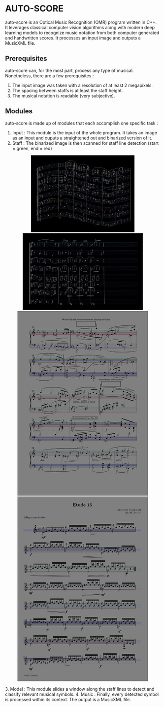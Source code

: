 # AUTO-SCORE
auto-score is an Optical Music Recognition (OMR) program written in C++. It leverages classical computer vision algorithms along with modern deep learning models to recognize music notation from both computer generated and handwritten scores. It processes an input image and outputs a MusicXML file.

## Prerequisites
auto-score can, for the most part, process any type of musical. Nonetheless, there are a few prerequisites :
1. The input image was taken with a resolution of at least 2 megapixels.
2. The spacing between staffs is at least the staff height.
3. The musical notation is readable (very subjective).

## Modules
auto-score is made up of modules that each accomplish one specific task : 

1. Input : This module is the input of the whole program. It takes an image as an input and ouputs a straightened out and binarized version of it.
2. Staff : The binarized image is then scanned for staff line detection (start = green, end = red)
<p align="center">
<img src="pictures/anotated_curved.png" alt="curved" height="250"/> 
<img src="pictures/anotated_straight.png" alt="curved" height="250"/>
<img src="pictures/anotated_cluttered.png" alt="curved" height="600px"/>
<img src="pictures/anotated_high_vertical.png" alt="curved" height="600px"/>
</p>
3. Model : This module slides a window along the staff lines to detect and classify relevant musical symbols.
4. Music : Finally, every detected symbol is processed within its context. The output is a MusicXML file.
